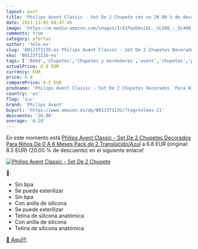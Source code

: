 ```yaml
---
layout: post
title: 'Philips Avent Classic - Set De 2 Chupete con un 20.00 % de descuento'
date: 2021-11-05 00:47:45
image: 'https://m.media-amazon.com/images/I/41PqxDkoibL._SL500_._SL400_.jpg'
comments: true
category: ofertas
author: 'tole.es'
slug: 'B01J3T1I3G-es Philips Avent Classic - Set De 2 Chupetes Decorados Para...'
sku: 'B01J3T1I3G-es'
tags: [ 'Bebé','Chupetes','Chupetes y mordedores','avent','chupetes','philips avent', ]
actualPrice: 6.8 EUR
currency: EUR
price: 6.8
comparePrice: 8.5 EUR
prodname: 'Philips Avent Classic - Set De 2 Chupetes Decorados  Para Niños De 0 A 6 Meses  Pack de 2  Translúcido/Azul'
country: 'es'
flag: '🇪🇸'
brand: 'Philips Avent'
buyurl: 'https://www.amazon.es/dp/B01J3T1I3G/?tag=tolees-21'
descuento: '20.00'
average: '6.28'
---
```


En este momento está [Philips Avent Classic - Set De 2 Chupetes Decorados  Para Niños De 0 A 6 Meses  Pack de 2  Translúcido/Azul](https://www.amazon.es/dp/B01J3T1I3G/?tag=tolees-21) a 6.8 EUR (original: 8.5 EUR) (20.00 %  de descuento) en el siguiente enlace!

[![Philips Avent Classic - Set De 2 Chupete](https://m.media-amazon.com/images/I/41PqxDkoibL._SL500_._SL400_.jpg)](https://www.amazon.es/dp/B01J3T1I3G/?tag=tolees-21)

🔎:

- Sin bpa
- Se puede esterilizar
- Sin bpa
- Con anilla de silicona
- Se puede esterilizar
- Tetina de silicona anatómica
- Con anilla de silicona
- Tetina de silicona anatómica

[🛒 Aquí!!!](https://www.amazon.es/dp/B01J3T1I3G/?tag=tolees-21)
